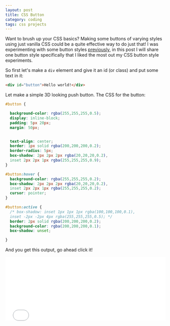 ```yaml
---
layout: post
title: CSS Button
category: coding
tags: css projects
---
```


Want to brush up your CSS basics? Making some buttons of varying styles using just vanilla CSS could be a quite effective way to do just that! I was experimenting with some button styles [previously](https://codepen.io/instrumaniak/pen/RgmGVE), in this post I will share one button style specifically that I liked the most out my CSS button style experiments.

<!--more-->

So first let's make a `div` element and give it an id (or class) and put some text in it:

```html
<div id="button">Hello world!</div>

```

Let make a simple 3D looking push button. The CSS for the button:

```css
#button {

  background-color: rgba(255,255,255,0.5);
  display: inline-block;
  padding: 5px 20px;
  margin: 50px;


  text-align: center;
  border: 1px solid rgba(200,200,200,0.2);
  border-radius: 5px;
  box-shadow: 2px 2px 2px rgba(20,20,20,0.2),
  inset 2px 2px 1px rgba(255,255,255,0.9);
}

#button:hover {
  background-color: rgba(255,255,255,0.2);
  box-shadow: 2px 2px 2px rgba(20,20,20,0.2),
  inset 2px 2px 1px rgba(255,255,255,0.2);
  cursor: pointer;
}

#button:active {
  /* box-shadow: inset 1px 1px 1px rgba(100,100,100,0.1),
  inset -2px -2px 4px rgba(255,255,255,0.5); */
  border: 2px solid rgba(200,200,200,0.2);
  background-color: rgba(200,200,200,0.1);
  box-shadow: unset;

}

```

And you get this output, go ahead click it!

<iframe src ="/demo/cssbuttons" style="border:0; width: 100%; height: 200px"></iframe>
